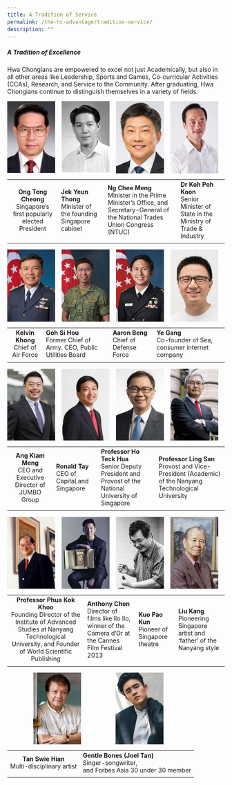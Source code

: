 ```yaml
---
title: A Tradition of Service
permalink: /the-hc-advantage/tradition-service/
description: ""
---
```

##### A Tradition of Excellence

Hwa Chongians are empowered to excel not just Academically, but also in all other areas like Leadership, Sports and Games, Co-curricular Activities (CCAs), Research, and Service to the Community. After graduating, Hwa Chongians continue to distinguish themselves in a variety of fields.

<img align="left" style="width:22%;margin-right:15px;" src="/images/tradition1.jpg">
<img align="left" style="width:22%;margin-right:15px;" src="/images/tradition2.jpg">
<img align="left" style="width:22%;margin-right:15px;" src="/images/tradition3.jpg">
<img align="left" style="width:22%;margin-right:15px;" src="/images/tradition4.jpg">
<br clear="left">

|   |   |   |   |
|:-:|---|---|---|
| **Ong Teng Cheong**  <br>Singapore’s first popularly elected President  | **Jek Yeun Thong**  <br>Minister of the founding Singapore cabinet  | **Ng Chee Meng**  <br>Minister in the Prime Minister’s Office, and Secretary-General of the National Trades Union Congress (NTUC)  | **Dr Koh Poh Koon**  <br>Senior Minister of State in the Ministry of Trade &amp; Industry  |
|   |   |   |   |

<img align="left" style="width:22%;margin-right:15px;" src="/images/tradition5.jpg">
<img align="left" style="width:22%;margin-right:15px;" src="/images/tradition6.jpg">
<img align="left" style="width:22%;margin-right:15px;" src="/images/tradition7.jpg">
<img align="left" style="width:22%;margin-right:15px;" src="/images/tradition8.jpg">
<br clear="left">

|   |   |   |   |
|:-:|---|---|---|
| **Kelvin Khong**  <br>Chief of Air Force  |  **Goh Si Hou**  <br>Former Chief of Army. CEO, Public Utilities Board | **Aaron Beng**  <br>Chief of Defense Force  | **Ye Gang**  <br>Co-founder of Sea, consumer internet company  |
|   |   |   |   |

<img align="left" style="width:22%;margin-right:15px;" src="/images/tradition9.jpg">
<img align="left" style="width:22%;margin-right:15px;" src="/images/tradition10.jpg">
<img align="left" style="width:22%;margin-right:15px;" src="/images/tradition11.jpg">
<img align="left" style="width:22%;margin-right:15px;" src="/images/tradition12.jpg">
<br clear="left">

|   |   |   |   |
|:-:|---|---|---|
| **Ang Kiam Meng**  <br>CEO and Executive Director of JUMBO Group  | **Ronald Tay**  <br>CEO of CapitaLand Singapore  | **Professor Ho Teck Hua**  <br>Senior Deputy President and Provost of the National University of Singapore  | **Professor Ling San**  <br>Provost and Vice-President (Academic) of the Nanyang Technological University  |
|   |   |   |   |

<img align="left" style="width:22%;margin-right:15px;" src="/images/tradition13.jpg">
<img align="left" style="width:22%;margin-right:15px;" src="/images/tradition14.jpg">
<img align="left" style="width:22%;margin-right:15px;" src="/images/tradition15.jpg">
<img align="left" style="width:22%;margin-right:15px;" src="/images/tradition16.jpg">
<br clear="left">

|   |   |   |   |
|:-:|---|---|---|
| **Professor Phua Kok Khoo**  <br>Founding Director of the Institute of Advanced Studies at Nanyang Technological University, and Founder of World Scientific Publishing  | **Anthony Chen**  <br>Director of films like Ilo Ilo, winner of the Camera d’Or at the Cannes Film Festival 2013  | **Kuo Pao Kun**  <br>Pioneer of Singapore theatre  | **Liu Kang**  <br>Pioneering Singapore artist and ‘father’ of the Nanyang style  |
|   |   |   |   |

<img align="left" style="width:22%;margin-left:60px;" src="/images/tradition17.jpg">
<img align="left" style="width:22%;margin-left:80px;" src="/images/tradition18.jpg">
<br clear="left">

|   |   |
|:-:|---|
|  **Tan Swie Hian**  <br>Multi-disciplinary artist | **Gentle Bones (Joel Tan)**  <br>Singer-songwriter, <br>and Forbes Asia 30 under 30 member  |
|   |   |